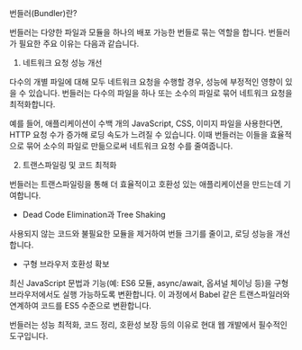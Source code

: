 번들러(Bundler)란?

번들러는 다양한 파일과 모듈을 하나의 배포 가능한 번들로 묶는 역할을 합니다. 번들러가 필요한 주요 이유는 다음과 같습니다.

1. 네트워크 요청 성능 개선

다수의 개별 파일에 대해 모두 네트워크 요청을 수행할 경우, 성능에 부정적인 영향이 있을 수 있습니다. 번들러는 다수의 파일을 하나 또는 소수의 파일로 묶어 네트워크 요청을 최적화합니다.

예를 들어, 애플리케이션이 수백 개의 JavaScript, CSS, 이미지 파일을 사용한다면, HTTP 요청 수가 증가해 로딩 속도가 느려질 수 있습니다. 이때 번들러는 이들을 효율적으로 묶어 소수의 파일로 만듦으로써 네트워크 요청 수를 줄여줍니다.

2. 트랜스파일링 및 코드 최적화

번들러는 트랜스파일링을 통해 더 효율적이고 호환성 있는 애플리케이션을 만드는데 기여합니다.

- Dead Code Elimination과 Tree Shaking

사용되지 않는 코드와 불필요한 모듈을 제거하여 번들 크기를 줄이고, 로딩 성능을 개선합니다.

- 구형 브라우저 호환성 확보

최신 JavaScript 문법과 기능(예: ES6 모듈, async/await, 옵셔널 체이닝 등)을 구형 브라우저에서도 실행 가능하도록 변환합니다. 이 과정에서 Babel 같은 트랜스파일러와 연계하여 코드를 ES5 수준으로 변환합니다.

번들러는 성능 최적화, 코드 정리, 호환성 보장 등의 이유로 현대 웹 개발에서 필수적인 도구입니다.